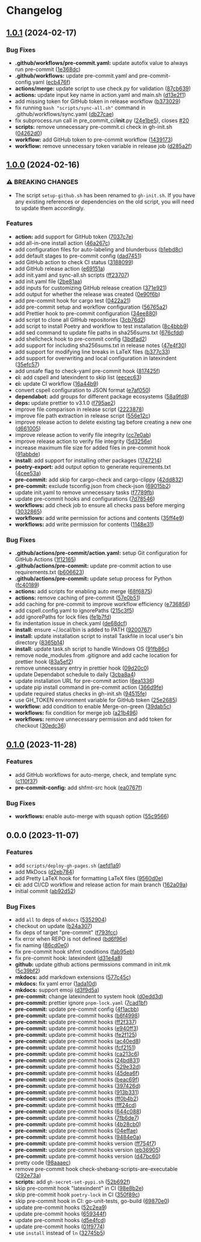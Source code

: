 # Changelog

## [1.0.1](https://github.com/liblaf/template/compare/v1.0.0...v1.0.1) (2024-02-17)


### Bug Fixes

* **.github/workflows/pre-commit.yaml:** update autofix value to always run pre-commit ([1e368dc](https://github.com/liblaf/template/commit/1e368dc1cd9ca8876b4cc26d93f89af949b12a49))
* **.github/workflows:** update pre-commit.yaml and pre-commit-config.yaml ([ecb476f](https://github.com/liblaf/template/commit/ecb476f22836bcea99721092d2d2f13520b81783))
* **actions/merge:** update script to use check.py for validation ([87cb639](https://github.com/liblaf/template/commit/87cb6393a127d2b50abdf9cccaa977db4974ad94))
* **actions:** update input key name in action.yaml and main.sh ([d13e2f1](https://github.com/liblaf/template/commit/d13e2f1f7d6a68ce8852e1332b01b6a7990da2dc))
* add missing token for GitHub token in release workflow ([b373029](https://github.com/liblaf/template/commit/b3730294b8eb5e9d55af7f3899b74d0bb1e7529e))
* fix running `bash "scripts/sync-all.sh"` command in .github/workflows/sync.yaml ([db27cae](https://github.com/liblaf/template/commit/db27cae49893733a8861d2dd28ccf0dcb51aae61))
* fix subprocess.run call in pre_commit_ci/__init__.py ([24e1be5](https://github.com/liblaf/template/commit/24e1be57708e0b78da51840065ad60f9e21c61f9)), closes [#20](https://github.com/liblaf/template/issues/20)
* **scripts:** remove unnecessary pre-commit.ci check in gh-init.sh ([04262d0](https://github.com/liblaf/template/commit/04262d002e5adc720d65510c5733ad12ff577492))
* **workflow:** add GitHub token to pre-commit workflow ([1439173](https://github.com/liblaf/template/commit/1439173ba370d50994741e0eae6912737950a134))
* **workflow:** remove unnecessary token variable in release job ([d285a2f](https://github.com/liblaf/template/commit/d285a2f5a4d849d47975aff73ef29a1d0e6b3ee9))

## [1.0.0](https://github.com/liblaf/template/compare/v0.1.0...v1.0.0) (2024-02-16)

### ⚠ BREAKING CHANGES

- The script `setup-github.sh` has been renamed to `gh-init.sh`. If you have any existing references or dependencies on the old script, you will need to update them accordingly.

### Features

- **action:** add support for GitHub token ([7037c7e](https://github.com/liblaf/template/commit/7037c7e40b4f0fd6dc804f29e517a93c677c9e0a))
- add all-in-one install action ([46a267c](https://github.com/liblaf/template/commit/46a267cb4baa9ee9e06848c0c55fca1d95aa0d89))
- add configuration files for auto-labeling and blunderbuss ([b1ebd8c](https://github.com/liblaf/template/commit/b1ebd8cbc054d9e669bc32903660457df7df986c))
- add default stages to pre-commit config ([dad7451](https://github.com/liblaf/template/commit/dad7451bcee792094710e45bfad90b034effdf71))
- add GitHub action to check CI status ([3188099](https://github.com/liblaf/template/commit/318809930eb9655cd2529b69de446e9d845e1989))
- add GitHub release action ([e69151a](https://github.com/liblaf/template/commit/e69151a9e8753f5e3414312ddc8dfc510e2fc2e9))
- add init.yaml and sync-all.sh scripts ([ff23707](https://github.com/liblaf/template/commit/ff2370780cec5f490307618956ba5a13ddda15ea))
- add init.yaml file ([2be81aa](https://github.com/liblaf/template/commit/2be81aa5e9ea61b3fa0f49c8065926cda24c9ccc))
- add inputs for customizing GitHub release creation ([371e921](https://github.com/liblaf/template/commit/371e9211e30d9c656fb38340c4ebdf4d3be9e0b3))
- add output for whether the release was created ([0e90f6b](https://github.com/liblaf/template/commit/0e90f6ba2a1a81740a943a6857a02c2414f1dc25))
- add pre-commit hook for cargo test ([0422a21](https://github.com/liblaf/template/commit/0422a21bab530a7c0bb04cbef5e866f879fef2c1))
- add pre-commit setup and workflow configuration ([56765a2](https://github.com/liblaf/template/commit/56765a2c770b6bcb03cce1a3ea4b8d0c606aecfd))
- add Prettier hook to pre-commit configuration ([34ee880](https://github.com/liblaf/template/commit/34ee880e6e64fe3f4012bf5752f3177ed8f94fe5))
- add script to clone all GitHub repositories ([3cb76d2](https://github.com/liblaf/template/commit/3cb76d2c90e9c7ce06b2bb62c2684d7218543f3f))
- add script to install Poetry and workflow to test installation ([8c4bbb9](https://github.com/liblaf/template/commit/8c4bbb92a0a6f1a905df6cae48e078ad424efd0c))
- add sed command to update file paths in sha256sums.txt ([676cfdd](https://github.com/liblaf/template/commit/676cfddc011d8c9023d9787373300ec3bd68addb))
- add shellcheck hook to pre-commit config ([3bdfad2](https://github.com/liblaf/template/commit/3bdfad2fde4d53f8fffd6e191071d1aa85b74b31))
- add support for including sha256sums.txt in release notes ([47e4f30](https://github.com/liblaf/template/commit/47e4f302b6f8d99f8c35ebc8761931ba8b262f88))
- add support for modifying line breaks in LaTeX files ([b377c33](https://github.com/liblaf/template/commit/b377c33049668c9619960230cc4fc3e53a905648))
- add support for overwriting and local configuration in latexindent ([35efc57](https://github.com/liblaf/template/commit/35efc574d3571ff4c73d8d49a936a3e4d180ba0e))
- add unsafe flag to check-yaml pre-commit hook ([817425f](https://github.com/liblaf/template/commit/817425fca494284533e7be5079a15cd2eebad384))
- **ci:** add cspell and latexindent to skip list ([eecec63](https://github.com/liblaf/template/commit/eecec63413c15e0df207a154d446d01b35aa054f))
- **ci:** update CI workflow ([16a44b9](https://github.com/liblaf/template/commit/16a44b9d6376511ccd0ae52d96a47bb80af25610))
- convert cspell configuration to JSON format ([e7af050](https://github.com/liblaf/template/commit/e7af05037b75f1721d51da2ab0701b3b5f40dcc8))
- **dependabot:** add groups for different package ecosystems ([58a9fd8](https://github.com/liblaf/template/commit/58a9fd8d46b0e6617d593cd0ff0ae0debbbf3fc6))
- **deps:** update prettier to v3.1.0 ([f795ae2](https://github.com/liblaf/template/commit/f795ae28d6c9389ab51326adb58dba1c35688322))
- improve file comparison in release script ([2223878](https://github.com/liblaf/template/commit/222387854cfc07ec2b6779d424dab8fa537773c9))
- improve file path extraction in release script ([556e12c](https://github.com/liblaf/template/commit/556e12c610bd427eb7271b277a06162ec3254927))
- improve release action to delete existing tag before creating a new one ([d661005](https://github.com/liblaf/template/commit/d661005b7ee7057b70885ea215a8be846f632247))
- improve release action to verify file integrity ([cc7e0ab](https://github.com/liblaf/template/commit/cc7e0ab8d92af502956d2844e21d6f4872e54d5b))
- improve release action to verify file integrity ([5d3256e](https://github.com/liblaf/template/commit/5d3256eed52f890225100c5c431635f2bcdc000b))
- increase maximum file size for added files in pre-commit hook ([91abbde](https://github.com/liblaf/template/commit/91abbde795f99941f6f1503b3d944f8b897bfd8a))
- **install:** add support for installing other packages ([1747214](https://github.com/liblaf/template/commit/17472145d6118f4b2efd6a97766b8fbf8b4f9b58))
- **poetry-export:** add output option to generate requirements.txt ([4cee53a](https://github.com/liblaf/template/commit/4cee53a1e923ebc57bb325fa935b481048caddb2))
- **pre-commit:** add skip for cargo-check and cargo-clippy ([42dd832](https://github.com/liblaf/template/commit/42dd83260009cec92d6ca98b636502fa4166a0e9))
- **pre-commit:** exclude tsconfig.json from check-json ([69015b2](https://github.com/liblaf/template/commit/69015b27e2fa95a78eebde231327aa4ca5c3698a))
- update init.yaml to remove unnecessary tasks ([f7789fb](https://github.com/liblaf/template/commit/f7789fb0bb034f483dfda8dc2114d8dc2f64ed4b))
- update pre-commit hooks and configurations ([7d78546](https://github.com/liblaf/template/commit/7d785462fb0408378ad4be2d027ecac6682fef0f))
- **workflows:** add check job to ensure all checks pass before merging ([3032865](https://github.com/liblaf/template/commit/3032865ff52b54524d06f4d1a1db5adfd10d347c))
- **workflows:** add write permission for actions and contents ([35ff4e9](https://github.com/liblaf/template/commit/35ff4e9d247ff252564092308d42cddb6a31989d))
- **workflows:** add write permission for contents ([1148e31](https://github.com/liblaf/template/commit/1148e316c316f173c53bd899b12d6035cc51bf15))

### Bug Fixes

- **.github/actions/pre-commit/action.yaml:** setup Git configuration for GitHub Actions ([1f12165](https://github.com/liblaf/template/commit/1f1216566f939aaa7dc6c713265b41d29ace76ff))
- **.github/actions/pre-commit:** update pre-commit action to use requirements.txt ([b606623](https://github.com/liblaf/template/commit/b606623554a0ab89d8bd3c2be0ee4f5e056283a8))
- **.github/actions/pre-commit:** update setup process for Python ([fc40189](https://github.com/liblaf/template/commit/fc40189f085f3a2cea750ef436a1e1569b0e5e65))
- **actions:** add scripts for enabling auto merge ([68f6875](https://github.com/liblaf/template/commit/68f68757f3cd536a752c988dbaf5b6277f556ac6))
- **actions:** remove caching of pre-commit ([57e0b51](https://github.com/liblaf/template/commit/57e0b51444087089c72ba062ed5a45718c931851))
- add caching for pre-commit to improve workflow efficiency ([e736856](https://github.com/liblaf/template/commit/e736856c99cc57ce18be76b8e74fbca9af81544a))
- add cspell.config.yaml to ignorePaths ([215c3f5](https://github.com/liblaf/template/commit/215c3f5b53366458368ffad63afb9c70ff8780ba))
- add ignorePaths for lock files ([fe1b7fd](https://github.com/liblaf/template/commit/fe1b7fd1f2ba0804687e7495133e17cf03bf6b94))
- fix indentation issue in check.yaml ([de68dcf](https://github.com/liblaf/template/commit/de68dcfe88704e52be6d6b115bdbb9ebf86d4d6e))
- **install:** ensure ~/.local/bin is added to PATH ([9200767](https://github.com/liblaf/template/commit/92007671721c4e6bcaa8c92cfa41d9a1bc45adf4))
- **install:** update installation script to install Taskfile in local user's bin directory ([8365b14](https://github.com/liblaf/template/commit/8365b147b0549252f2937a7aade970fe53c7e57b))
- **install:** update task.sh script to handle Windows OS ([91fb86c](https://github.com/liblaf/template/commit/91fb86cce1af52e227c0c23845ca168a4cc5dd70))
- remove node_modules from .gitignore and add cache location for prettier hook ([83a5ef2](https://github.com/liblaf/template/commit/83a5ef2bc31dd40eca153689977f4be81e029208))
- remove unnecessary entry in prettier hook ([09d20c0](https://github.com/liblaf/template/commit/09d20c043f609ebb77690d667ad20c65359a4a48))
- update Dependabot schedule to daily ([3cba8a4](https://github.com/liblaf/template/commit/3cba8a408fb56957f01a9b6f49ddb4a8631af188))
- update installation URL for pre-commit action ([6ea1336](https://github.com/liblaf/template/commit/6ea13363f39963a9874db28f59f51875cd7bc162))
- update pip install command in pre-commit action ([366d9fe](https://github.com/liblaf/template/commit/366d9fef6b97e6e5baf81519e7cf6d0f06339b37))
- update required status checks in gh-init.sh ([94515fe](https://github.com/liblaf/template/commit/94515feacda43a356310fd6cce6a4edc132222af))
- use GH_TOKEN environment variable for GitHub token ([25e2685](https://github.com/liblaf/template/commit/25e26856e4af2be405e301cc6971e6fb9d1b79fd))
- **workflow:** add condition to enable Merge-on-green ([39dab5c](https://github.com/liblaf/template/commit/39dab5cdcd7b2d72ec4b829ff8b7fc86d1277da6))
- **workflows:** fix condition for merge job ([a21b496](https://github.com/liblaf/template/commit/a21b4964ecc756d21726a186616586e98176977e))
- **workflows:** remove unnecessary permission and add token for checkout ([30edc36](https://github.com/liblaf/template/commit/30edc36f1e27743a33c152b490a0a03fc3abac46))

## [0.1.0](https://github.com/liblaf/template/compare/v0.0.0...v0.1.0) (2023-11-28)

### Features

- add GitHub workflows for auto-merge, check, and template sync ([c110f37](https://github.com/liblaf/template/commit/c110f37fb6e52656e885ef5dd28184691b06ca98))
- **pre-commit-config:** add shfmt-src hook ([ea0767f](https://github.com/liblaf/template/commit/ea0767f88dfbed4a1f69ffbd86dcf1a2afd068fd))

### Bug Fixes

- **workflows:** enable auto-merge with squash option ([55c9566](https://github.com/liblaf/template/commit/55c9566a4c7b1fb6eb5c605543435eeaf63be16d))

## 0.0.0 (2023-11-07)

### Features

- add `scripts/deploy-gh-pages.sh` ([aefd1a9](https://github.com/liblaf/template/commit/aefd1a9f01d9667945d2f7e0b734f93b87ee4b76))
- add MkDocs ([d2eb784](https://github.com/liblaf/template/commit/d2eb784fb7a10f0900a388075d26627bda049788))
- add Pretty LaTeX hook for formatting LaTeX files ([9560d0e](https://github.com/liblaf/template/commit/9560d0ef3fd2aec22da85e469002f9b4e14f4efe))
- **ci:** add CI/CD workflow and release action for main branch ([162a09a](https://github.com/liblaf/template/commit/162a09a28c72fb74e50d90d0dc157f746475d45b))
- initial commit ([ab92d52](https://github.com/liblaf/template/commit/ab92d52c86af6f18170ac475663c97e091a0e6a5))

### Bug Fixes

- add `all` to deps of `mkdocs` ([5352904](https://github.com/liblaf/template/commit/5352904b24fa222dc65bfe6b375395aa92fcb8e7))
- checkout on update ([b24a307](https://github.com/liblaf/template/commit/b24a307e471e7694556c4ea9fd9c27eb30188c4d))
- fix deps of target "pre-commit" ([f793fcc](https://github.com/liblaf/template/commit/f793fcc81616c5794fc62b3fdf03ba6dde030417))
- fix error when REPO is not defined ([bd6f96e](https://github.com/liblaf/template/commit/bd6f96ec30b7a185f7ed58bed5447bb672b7102a))
- fix naming ([86cd0e0](https://github.com/liblaf/template/commit/86cd0e04d5f27f55511e331f02d3d829ef865233))
- fix pre-commit hook shfmt conditions ([fab95eb](https://github.com/liblaf/template/commit/fab95ebe90589bc573ee183eff74abb32f46fb79))
- fix pre-commit hook: latexindent ([d31e4a8](https://github.com/liblaf/template/commit/d31e4a8482e8d3d0b87ad5d7960f801cdeb9825a))
- **github:** update github actions permissions command in init.mk ([5c39bf2](https://github.com/liblaf/template/commit/5c39bf28e7610bc9c02c277844f9b11769705d6f))
- **mkdocs:** add markdown extensions ([577c45c](https://github.com/liblaf/template/commit/577c45cc6690cf19f2f1ec2f86d0165935550ae0))
- **mkdocs:** fix yaml error ([1ada10d](https://github.com/liblaf/template/commit/1ada10dc8ab203339c4a45f060cbca57cce3b4fc))
- **mkdocs:** support emoji ([d3f9d5a](https://github.com/liblaf/template/commit/d3f9d5ab7822dca4b5b9a8c7f071c625c86b6694))
- **pre-commit:** change latexindent to system hook ([d0edd3d](https://github.com/liblaf/template/commit/d0edd3d1e6dbf481aed13a5ff4bf4d53eb6195f5))
- **pre-commit:** prettier ignore `pnpm-lock.yaml` ([7cad1bf](https://github.com/liblaf/template/commit/7cad1bfecacc21f7e5ac0f7619ed1bf587c25ca0))
- **pre-commit:** update pre-commit config ([4f1acbb](https://github.com/liblaf/template/commit/4f1acbb07668e15a35db1af9cb0e2287549b4d81))
- **pre-commit:** update pre-commit hooks ([b6f4998](https://github.com/liblaf/template/commit/b6f499830fb738df9dab78adfeb4c3bc5551b8dd))
- **pre-commit:** update pre-commit hooks ([ff2f337](https://github.com/liblaf/template/commit/ff2f337063accbb2431bdb627844af100f804839))
- **pre-commit:** update pre-commit hooks ([e940ff3](https://github.com/liblaf/template/commit/e940ff36378be06289e70f88b5df6151a4f540da))
- **pre-commit:** update pre-commit hooks ([fe2f125](https://github.com/liblaf/template/commit/fe2f125d4249233acf60353bb3225a7615b26b14))
- **pre-commit:** update pre-commit hooks ([ac40ed8](https://github.com/liblaf/template/commit/ac40ed82cdcc0fb786c0070488749d50c610cf35))
- **pre-commit:** update pre-commit hooks ([fcf2151](https://github.com/liblaf/template/commit/fcf215143fc553c15f50800f4465a09d3309d93d))
- **pre-commit:** update pre-commit hooks ([ca213c6](https://github.com/liblaf/template/commit/ca213c6b477443c2f966929fbcd8892eca9c4630))
- **pre-commit:** update pre-commit hooks ([24bd831](https://github.com/liblaf/template/commit/24bd8311fa6902acd68d3d577a8113a9667d7f5f))
- **pre-commit:** update pre-commit hooks ([529e32d](https://github.com/liblaf/template/commit/529e32d204088e904f2a49d8f743788d74703214))
- **pre-commit:** update pre-commit hooks ([45dea6f](https://github.com/liblaf/template/commit/45dea6f85f3761572dd2b4b8b6a97c8d94774446))
- **pre-commit:** update pre-commit hooks ([beac69f](https://github.com/liblaf/template/commit/beac69f08598d99a4321f56abbf2e4451ac1687d))
- **pre-commit:** update pre-commit hooks ([397426d](https://github.com/liblaf/template/commit/397426db6232603b78775fc8c79adca1f55678a0))
- **pre-commit:** update pre-commit hooks ([913b331](https://github.com/liblaf/template/commit/913b3314a3ab00a0d506a977d7c928e425c3b005))
- **pre-commit:** update pre-commit hooks ([ff0b4b2](https://github.com/liblaf/template/commit/ff0b4b28e5553d7dc07f30588d4855b4211d8ed7))
- **pre-commit:** update pre-commit hooks ([fff24cd](https://github.com/liblaf/template/commit/fff24cd9b452420d62e7393e5a3fbf220bc52010))
- **pre-commit:** update pre-commit hooks ([644c088](https://github.com/liblaf/template/commit/644c08889decd0446d593b3869187aca9d649b4e))
- **pre-commit:** update pre-commit hooks ([7fb6de7](https://github.com/liblaf/template/commit/7fb6de7b57dd9cac2fa6d0ced91ee4541bed29cb))
- **pre-commit:** update pre-commit hooks ([4b28cb0](https://github.com/liblaf/template/commit/4b28cb061b2426a598dba96164a440e2c78ec84f))
- **pre-commit:** update pre-commit hooks ([04effae](https://github.com/liblaf/template/commit/04effae33d0595d3953b2ba3d59040f3569a9bfa))
- **pre-commit:** update pre-commit hooks ([9484e0a](https://github.com/liblaf/template/commit/9484e0a30396afe5e2d2788675100304d54e088e))
- **pre-commit:** update pre-commit hooks version ([ff754f7](https://github.com/liblaf/template/commit/ff754f708f4edc56b2bd744e3de1208e2fe02db5))
- **pre-commit:** update pre-commit hooks version ([eb36905](https://github.com/liblaf/template/commit/eb36905d7559b053f09272a09af5d01136cd303a))
- **pre-commit:** update pre-commit hooks version ([d47bc60](https://github.com/liblaf/template/commit/d47bc6079899495c74e41fc8d0a0ad83956261bd))
- pretty code ([98aaaec](https://github.com/liblaf/template/commit/98aaaec2a3dad09a10086872dae81dd866095141))
- remove pre-commit hook check-shebang-scripts-are-executable ([292e73a](https://github.com/liblaf/template/commit/292e73a11f75ea14d1bf7bfe297cbaa807760e2e))
- **scripts:** add `gh-secret-set-pypi.sh` ([52b692f](https://github.com/liblaf/template/commit/52b692f1b542dce446bbf83e363c35e92db1dba8))
- skip pre-commit hook "latexindent" in CI ([98e8b2e](https://github.com/liblaf/template/commit/98e8b2e7e40c3711ed6501659ad4ca31bddd0345))
- skip pre-commit hook `poetry-lock` in CI ([350f89c](https://github.com/liblaf/template/commit/350f89c3309fbd0aa3ca8d45ad5f5b060b42e94d))
- skip pre-commit hook in CI: go-unit-tests, go-build ([69870e0](https://github.com/liblaf/template/commit/69870e0e013f3f6a5cac7b74010390195cb73322))
- update pre-commit hooks ([52c2ea9](https://github.com/liblaf/template/commit/52c2ea914d42730109e4ad2aa9b1ea681263bc2e))
- update pre-commit hooks ([659344f](https://github.com/liblaf/template/commit/659344f086cd5aa4ae498fcb13bf2171518ae908))
- update pre-commit hooks ([d5e4fcd](https://github.com/liblaf/template/commit/d5e4fcd7a71b420c2e2bb744de855f3ecd40ac21))
- update pre-commit hooks ([01f9774](https://github.com/liblaf/template/commit/01f9774721c5713c84db0c27367203f245ea0702))
- use `install` instead of `ln` ([32745b5](https://github.com/liblaf/template/commit/32745b504b538498d984385deda966ec732cd74b))
